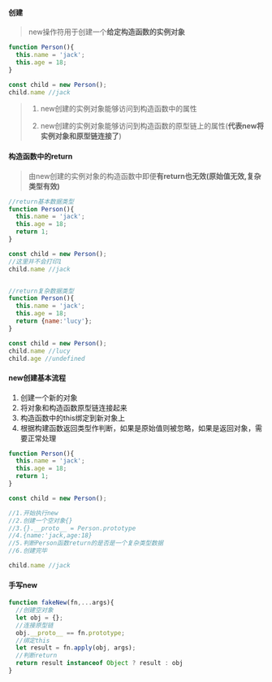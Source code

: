 #### 创建

> new操作符用于创建一个**给定构造函数的实例对象**

```js
function Person(){
  this.name = 'jack';
  this.age = 18;
}

const child = new Person();
child.name //jack
```

> 1. new创建的实例对象能够访问到构造函数中的属性
>
> 2. new创建的实例对象能够访问到构造函数的原型链上的属性(**代表new将实例对象和原型链连接了**)

#### 构造函数中的return

> 由new创建的实例对象的构造函数中即便**有return也无效(原始值无效,复杂类型有效)**

```js
//return基本数据类型
function Person(){
  this.name = 'jack';
  this.age = 18;
  return 1;
}

const child = new Person();
//这里并不会打印1
child.name //jack


//return复杂数据类型
function Person(){
  this.name = 'jack';
  this.age = 18;
  return {name:'lucy'};
}

const child = new Person();
child.name //lucy
child.age //undefined
```

#### new创建基本流程

1. 创建一个新的对象
2. 将对象和构造函数原型链连接起来
3. 构造函数中的this绑定到新对象上
4. 根据构建函数返回类型作判断，如果是原始值则被忽略，如果是返回对象，需要正常处理

```js
function Person(){
  this.name = 'jack';
  this.age = 18;
  return 1;
}

const child = new Person();

//1.开始执行new
//2.创建一个空对象{}
//3.{}.__proto__ = Person.prototype
//4.{name:'jack,age:18}
//5.判断Person函数return的是否是一个复杂类型数据
//6.创建完毕

child.name //jack
```

#### 手写new

```js
function fakeNew(fn,...args){
  //创建空对象
  let obj = {};
  //连接原型链
  obj.__proto__ == fn.prototype;
  //绑定this
  let result = fn.apply(obj, args);
  //判断return
  return result instanceof Object ? result : obj
}
```

